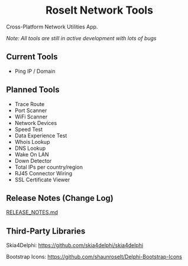 <h1 align="center">
  Roselt Network Tools
</h1>

Cross-Platform Network Utilities App. 

_Note: All tools are still in active development with lots of bugs_

## Current Tools
- Ping IP / Domain

## Planned Tools
- Trace Route
- Port Scanner
- WiFi Scanner
- Network Devices
- Speed Test
- Data Experience Test
- Whois Lookup
- DNS Lookup
- Wake On LAN
- Down Detector
- Total IPs per country/region
- RJ45 Connector Wiring
- SSL Certificate Viewer


## Release Notes (Change Log)
[RELEASE_NOTES.md](https://github.com/shaunroselt/Roselt-Network-Tools/blob/master/RELEASE_NOTES.md)


## Third-Party Libraries
Skia4Delphi: https://github.com/skia4delphi/skia4delphi

Bootstrap Icons: https://github.com/shaunroselt/Delphi-Bootstrap-Icons
